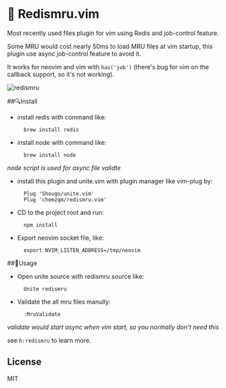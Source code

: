 # 🚩 Redismru.vim

Most recently used files plugin for vim using Redis and job-control feature.

Some MRU would cost nearly 50ms to load MRU files at vim startup, this plugin
use async job-control feature to avoid it.

It works for neovim and vim with `has('job')` (there's bug for vim on the callback support,
so it's not working).

![redismru](https://chemzqm.me/images/02-23/redismru.jpg)

##🔍Install

* install redis with command like:

        brew install redis

* install node with command like:

        brew install node

_node script is used for async file validte_

* install this plugin and unite.vim with plugin manager like vim-plug by:

        Plug 'Shougo/unite.vim'
        Plug 'chemzqm/redismru.vim'

* CD to the project root and run:

        npm install

* Export neovim socket file, like:

        export NVIM_LISTEN_ADDRESS=/tmp/neovim

##🍚Usage

* Open unite source with redismru source like:

        Unite redismru

* Validate the all mru files manully:

        :MruValidate

_validate would start async when vim start, so you normally don't need this_

see `h:redismru` to learn more.

## License

MIT
